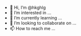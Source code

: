 - 👋 Hi, I’m @hkghlg
- 👀 I’m interested in ...
- 🌱 I’m currently learning ...
- 💞️ I’m looking to collaborate on ...
- 📫 How to reach me ...

<!---
hkghlg/hkghlg is a ✨ special ✨ repository because its `README.md` (this file) appears on your GitHub profile.
You can click the Preview link to take a look at your changes.
--->
